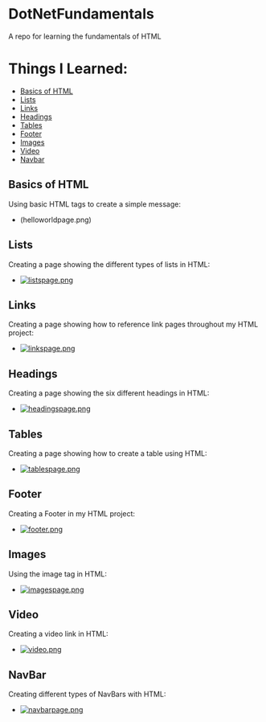 # DotNetFundamentals
A repo for learning the fundamentals of HTML


# Things I Learned:
* [Basics of HTML](#basicsofhtml)
* [Lists](#lists)
* [Links](#links)
* [Headings](#headings)
* [Tables](#tables)
* [Footer](#footer)
* [Images](#images)
* [Video](#video)
* [Navbar](#navbar)

## Basics of HTML
Using basic HTML tags to create a simple message:
* (helloworldpage.png)

## Lists
Creating a page showing the different types of lists in HTML:
* [![listspage.png](https://s2.postimg.org/kj1c6z4m1/listspage.png)](https://postimg.org/image/iegz5w2z9/)

## Links
Creating a page showing how to reference link pages throughout my HTML project:
* [![linkspage.png](https://s21.postimg.org/yzys92gbb/linkspage.png)](https://postimg.org/image/cb9l9hyxf/)

## Headings
Creating a page showing the six different headings in HTML:
* [![headingspage.png](https://s17.postimg.org/vbj79ksbj/headingspage.png)](https://postimg.org/image/9ccsmdbh7/)

## Tables
Creating a page showing how to create a table using HTML:
* [![tablespage.png](https://s12.postimg.org/u58g0um7h/tablespage.png)](https://postimg.org/image/8621dn5d5/)

## Footer
Creating a Footer in my HTML project:
* [![footer.png](https://s13.postimg.org/yiz0d34rb/footer.png)](https://postimg.org/image/pny62kfyr/)

## Images
Using the image tag in HTML:
* [![imagespage.png](https://s8.postimg.org/lb0rqfokl/imagespage.png)](https://postimg.org/image/nfl4riq75/)

## Video
Creating a video link in HTML:
* [![video.png](https://s16.postimg.org/wzyqxednp/video.png)](https://postimg.org/image/t3lf1eso1/)

## NavBar
Creating different types of NavBars with HTML:
* [![navbarpage.png](https://s11.postimg.org/4l787pbf7/navbarpage.png)](https://postimg.org/image/vvsjfmebz/)
